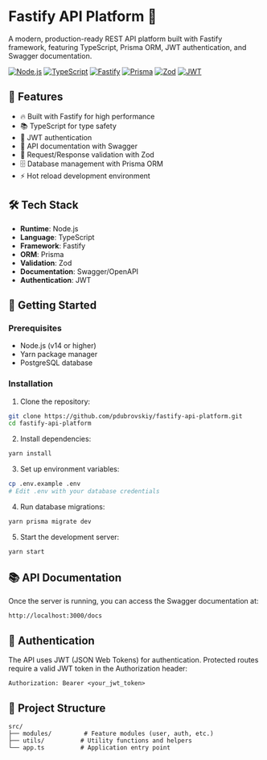 # Fastify API Platform 🚀

A modern, production-ready REST API platform built with Fastify framework, featuring TypeScript, Prisma ORM, JWT authentication, and Swagger documentation.

[![Node.js](https://img.shields.io/badge/Node.js-339933?style=for-the-badge&logo=node.js&logoColor=green&color=black)](https://nodejs.org/)
[![TypeScript](https://img.shields.io/badge/TypeScript-007ACC?style=for-the-badge&logo=typescript&logoColor=blue&color=white)](https://www.typescriptlang.org/)
[![Fastify](https://img.shields.io/badge/Fastify-000000?style=for-the-badge&logo=fastify&logoColor=white)](https://www.fastify.io/)
[![Prisma](https://img.shields.io/badge/Prisma-2D3748?style=for-the-badge&logo=prisma&logoColor=white)](https://www.prisma.io/)
[![Zod](https://img.shields.io/badge/Zod-3068B7?style=for-the-badge&logo=zod&logoColor=white)](https://zod.dev/)
[![JWT](https://img.shields.io/badge/JWT-000000?style=for-the-badge&logo=json-web-tokens&logoColor=white)](https://jwt.io/)

## 🌟 Features

- 🔥 Built with Fastify for high performance
- 📚 TypeScript for type safety
- 🔐 JWT authentication
- 📝 API documentation with Swagger
- 🎯 Request/Response validation with Zod
- 🗄️ Database management with Prisma ORM
- ⚡ Hot reload development environment

## 🛠️ Tech Stack

- **Runtime**: Node.js
- **Language**: TypeScript
- **Framework**: Fastify
- **ORM**: Prisma
- **Validation**: Zod
- **Documentation**: Swagger/OpenAPI
- **Authentication**: JWT

## 🚀 Getting Started

### Prerequisites

- Node.js (v14 or higher)
- Yarn package manager
- PostgreSQL database

### Installation

1. Clone the repository:
```bash
git clone https://github.com/pdubrovskiy/fastify-api-platform.git
cd fastify-api-platform
```

2. Install dependencies:
```bash
yarn install
```

3. Set up environment variables:
```bash
cp .env.example .env
# Edit .env with your database credentials
```

4. Run database migrations:
```bash
yarn prisma migrate dev
```

5. Start the development server:
```bash
yarn start
```

## 📚 API Documentation

Once the server is running, you can access the Swagger documentation at:
```
http://localhost:3000/docs
```

## 🔐 Authentication

The API uses JWT (JSON Web Tokens) for authentication. Protected routes require a valid JWT token in the Authorization header:
```
Authorization: Bearer <your_jwt_token>
```

## 📝 Project Structure

```
src/
├── modules/         # Feature modules (user, auth, etc.)
├── utils/          # Utility functions and helpers
└── app.ts          # Application entry point
```
